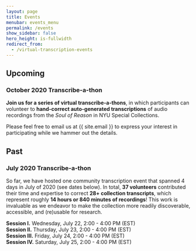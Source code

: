 ```yaml
---
layout: page
title: Events
menubar: events_menu
permalink: /events
show_sidebar: false
hero_height: is-fullwidth
redirect_from:
  - /virtual-transcription-events
---
```

## Upcoming

### October 2020 Transcribe-a-thon

**Join us for a series of virtual transcribe-a-thons**, in which participants can volunteer to **hand-correct auto-generated transcriptions** of audio recordings from the *Soul of Reason* in NYU Special Collections.

Please feel free to email us at {{ site.email }} to express your interest in participating while we hammer out the details.

## Past

### July 2020 Transcribe-a-thon

So far, we have hosted one community transcription event that spanned 4 days in July of 2020 (see dates below). In total, __37 volunteers__ contributed their time and expertise to correct __28+ collection transcripts__, which represent roughly __14 hours or 840 minutes of recordings__! This work is invaluable as we endeavor to make the collection more readily discoverable, accessible, and (re)usable for research.

__Session I.__    Wednesday, July 22, 2:00 - 4:00 PM (EST)  
__Session II.__   Thursday, July 23, 2:00 - 4:00 PM (EST)  
__Session III.__  Friday, July 24, 2:00 - 4:00 PM (EST)  
__Session IV.__   Saturday, July 25, 2:00 - 4:00 PM (EST)
